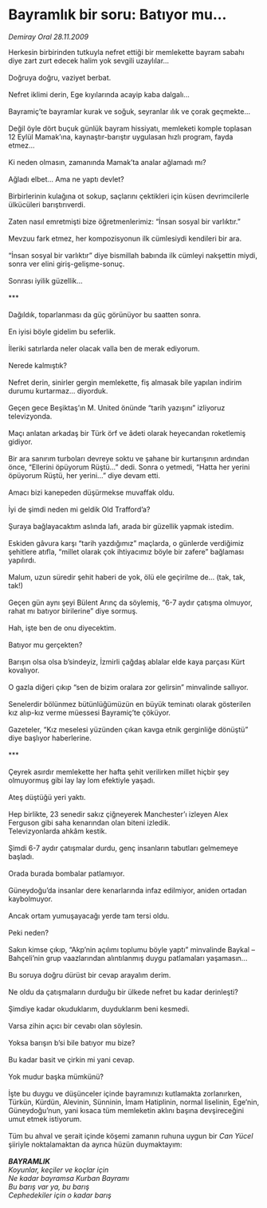# Bayramlık bir soru: Batıyor mu...

*Demiray Oral 28.11.2009*

<div class="taraf_structure_2col_1zq">
<div class="margen_n">



 <p>Herkesin birbirinden tutkuyla nefret ettiği bir memlekette bayram sabahı diye zart zurt edecek halim yok sevgili uzaylılar... <br/><br/>Doğruya doğru, vaziyet berbat. <br/><br/>Nefret iklimi derin, Ege kıyılarında acayip kaba dalgalı... <br/><br/>Bayramiç’te bayramlar kurak ve soğuk, seyranlar ılık ve çorak geçmekte... <br/><br/>Değil öyle dört buçuk günlük bayram hissiyatı, memleketi komple toplasan 12 Eylül Mamak’ına, kaynaştır-barıştır uygulasan hızlı program, fayda etmez... <br/><br/>Ki neden olmasın, zamanında Mamak’ta analar ağlamadı mı? <br/><br/>Ağladı elbet... Ama ne yaptı devlet? <br/><br/>Birbirlerinin kulağına ot sokup, saçlarını çektikleri için küsen devrimcilerle ülkücüleri barıştırıverdi. <br/><br/>Zaten nasıl emretmişti bize öğretmenlerimiz: “İnsan sosyal bir varlıktır.” <br/><br/>Mevzuu fark etmez, her kompozisyonun ilk cümlesiydi kendileri bir ara. <br/><br/>“İnsan sosyal bir varlıktır” diye bismillah babında ilk cümleyi nakşettin miydi, sonra ver elini giriş-gelişme-sonuç. <br/><br/>Sonrası iyilik güzellik... <br/><br/>*** <br/><br/>Dağıldık, toparlanması da güç görünüyor bu saatten sonra. <br/><br/>En iyisi böyle gidelim bu seferlik. <br/><br/>İleriki satırlarda neler olacak valla ben de merak ediyorum. <br/><br/>Nerede kalmıştık? <br/><br/>Nefret derin, sinirler gergin memlekette, fiş almasak bile yapılan indirim durumu kurtarmaz... diyorduk. <br/><br/>Geçen gece Beşiktaş’ın M. United önünde “tarih yazışını” izliyoruz televizyonda. <br/><br/>Maçı anlatan arkadaş bir Türk örf ve âdeti olarak heyecandan roketlemiş gidiyor. <br/><br/>Bir ara sanırım turboları devreye soktu ve şahane bir kurtarışının ardından önce, “Ellerini öpüyorum Rüştü...” dedi. Sonra o yetmedi, “Hatta her yerini öpüyorum Rüştü, her yerini...” diye devam etti. <br/><br/>Amacı bizi kanepeden düşürmekse muvaffak oldu. <br/><br/>İyi de şimdi neden mi geldik Old Trafford’a? <br/><br/>Şuraya bağlayacaktım aslında lafı, arada bir güzellik yapmak istedim. <br/><br/>Eskiden gâvura karşı “tarih yazdığımız” maçlarda, o günlerde verdiğimiz şehitlere atıfla, “millet olarak çok ihtiyacımız böyle bir zafere” bağlaması yapılırdı. <br/><br/>Malum, uzun süredir şehit haberi de yok, ölü ele geçirilme de... (tak, tak, tak!) <br/><br/>Geçen gün aynı şeyi Bülent Arınç da söylemiş, “6-7 aydır çatışma olmuyor, rahat mı batıyor birilerine” diye sormuş. <br/><br/>Hah, işte ben de onu diyecektim. <br/><br/>Batıyor mu gerçekten? <br/><br/>Barışın olsa olsa b’sindeyiz, İzmirli çağdaş ablalar elde kaya parçası Kürt kovalıyor. <br/><br/>O gazla diğeri çıkıp “sen de bizim oralara zor gelirsin” minvalinde sallıyor. <br/><br/>Senelerdir bölünmez bütünlüğümüzün en büyük teminatı olarak gösterilen kız alıp-kız verme müessesi Bayramiç’te çöküyor. <br/><br/>Gazeteler, “Kız meselesi yüzünden çıkan kavga etnik gerginliğe dönüştü” diye başlıyor haberlerine. <br/><br/>*** <br/><br/>Çeyrek asırdır memlekette her hafta şehit verilirken millet hiçbir şey olmuyormuş gibi lay lay lom efektiyle yaşadı. <br/><br/>Ateş düştüğü yeri yaktı. <br/><br/>Hep birlikte, 23 senedir sakız çiğneyerek Manchester’ı izleyen Alex Ferguson gibi saha kenarından olan biteni izledik. <br/>Televizyonlarda ahkâm kestik. <br/><br/>Şimdi 6-7 aydır çatışmalar durdu, genç insanların tabutları gelmemeye başladı. <br/><br/>Orada burada bombalar patlamıyor. <br/><br/>Güneydoğu’da insanlar dere kenarlarında infaz edilmiyor, aniden ortadan kaybolmuyor. <br/><br/>Ancak ortam yumuşayacağı yerde tam tersi oldu. <br/><br/>Peki neden? <br/><br/>Sakın kimse çıkıp, “Akp’nin açılımı toplumu böyle yaptı” minvalinde Baykal – Bahçeli’nin grup vaazlarından alıntılanmış duygu patlamaları yaşamasın... <br/><br/>Bu soruya doğru dürüst bir cevap arayalım derim. <br/><br/>Ne oldu da çatışmaların durduğu bir ülkede nefret bu kadar derinleşti? <br/><br/>Şimdiye kadar okuduklarım, duyduklarım beni kesmedi. <br/><br/>Varsa zihin açıcı bir cevabı olan söylesin. <br/><br/>Yoksa barışın b’si bile batıyor mu bize? <br/><br/>Bu kadar basit ve çirkin mi yani cevap. <br/><br/>Yok mudur başka mümkünü? <br/><br/>İşte bu duygu ve düşünceler içinde bayramınızı kutlamakta zorlanırken, Türkün, Kürdün, Alevinin, Sünninin, İmam Hatiplinin, normal liselinin, Ege’nin, Güneydoğu’nun, yani kısaca tüm memleketin aklını başına devşireceğini umut etmek istiyorum. <br/><br/>Tüm bu ahval ve şerait içinde köşemi zamanın ruhuna uygun bir <i>Can Yücel</i> şiiriyle noktalamaktan da ayrıca hüzün duymaktayım:<b><i> <br/><br/>BAYRAMLIK</i></b><i> <br/>Koyunlar, keçiler ve koçlar için <br/>Ne kadar bayramsa Kurban Bayramı <br/>Bu barış var ya, bu barış <br/>Cephedekiler için o kadar barış</i> </p>
<br/>
<br/>
<br/>



<br/>


<div id="taraf_not">
</div>

</div>


</div>
